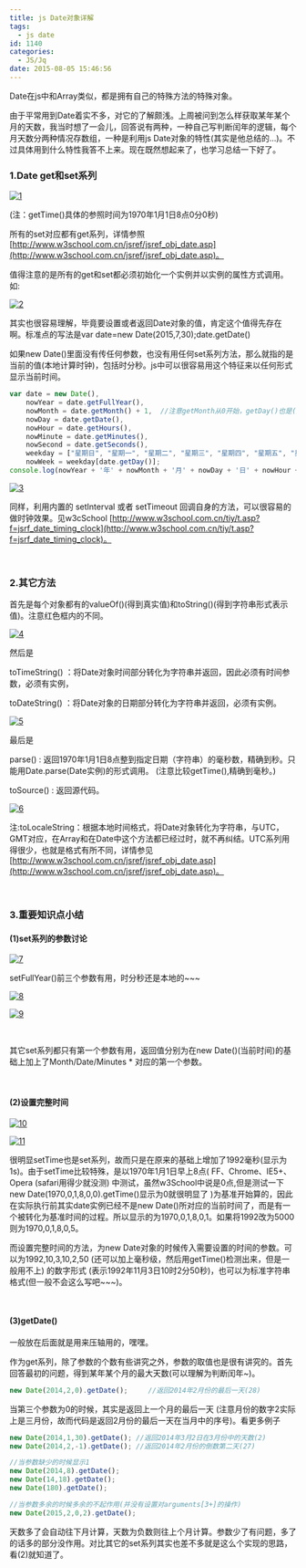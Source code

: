 ```yaml
---
title: js Date对象详解
tags:
  - js date
id: 1140
categories:
  - JS/Jq
date: 2015-08-05 15:46:56
---
```


Date在js中和Array类似，都是拥有自己的特殊方法的特殊对象。

由于平常用到Date着实不多，对它的了解颇浅。上周被问到怎么样获取某年某个月的天数，我当时想了一会儿，回答说有两种，一种自己写判断闰年的逻辑，每个月天数分两种情况存数组，一种是利用js Date对象的特性(其实是他总结的...)。不过具体用到什么特性我答不上来。现在既然想起来了，也学习总结一下好了。

### 1.Date get和set系列

[![1](http://www.npm8.com/wp-content/uploads/2015/08/1.png)](http://www.npm8.com/wp-content/uploads/2015/08/1.png)

(注：getTime()具体的参照时间为1970年1月1日8点0分0秒)

所有的set对应都有get系列，详情参照 [http://www.w3school.com.cn/jsref/jsref_obj_date.asp](http://www.w3school.com.cn/jsref/jsref_obj_date.asp)。

值得注意的是所有的get和set都必须初始化一个实例并以实例的属性方式调用。如:

[![2](http://www.npm8.com/wp-content/uploads/2015/08/2.png)](http://www.npm8.com/wp-content/uploads/2015/08/2.png)

其实也很容易理解，毕竟要设置或者返回Date对象的值，肯定这个值得先存在啊。标准点的写法是var date=new Date(2015,7,30);date.getDate()

如果new Date()里面没有传任何参数，也没有用任何set系列方法，那么就指的是当前的值(本地计算时钟)，包括时分秒。js中可以很容易用这个特征来以任何形式显示当前时间。
```javascript
var date = new Date(),
    nowYear = date.getFullYear(),
    nowMonth = date.getMonth() + 1,  //注意getMonth从0开始，getDay()也是(此时0代表星期日)
    nowDay = date.getDate(),
    nowHour = date.getHours(),
    nowMinute = date.getMinutes(),
    nowSecond = date.getSeconds(),
    weekday = ["星期日", "星期一", "星期二", "星期三", "星期四", "星期五", "星期六"],
    nowWeek = weekday[date.getDay()];
console.log(nowYear + '年' + nowMonth + '月' + nowDay + '日' + nowHour + '时' + nowMinute + '分' + nowSecond + '秒' + nowWeek);
```
[![3](http://www.npm8.com/wp-content/uploads/2015/08/3-650x40.png)](http://www.npm8.com/wp-content/uploads/2015/08/3.png)

同样，利用内置的 setInterval 或者 setTimeout 回调自身的方法，可以很容易的做时钟效果。见w3cSchool [http://www.w3school.com.cn/tiy/t.asp?f=jsrf_date_timing_clock](http://www.w3school.com.cn/tiy/t.asp?f=jsrf_date_timing_clock)。

&nbsp;

### 2.其它方法

首先是每个对象都有的valueOf()(得到真实值)和toString()(得到字符串形式表示值)。注意红色框内的不同。

[![4](http://www.npm8.com/wp-content/uploads/2015/08/4.png)](http://www.npm8.com/wp-content/uploads/2015/08/4.png)

然后是

toTimeString() ：将Date对象时间部分转化为字符串并返回，因此必须有时间参数，必须有实例，

toDateString() ：将Date对象的日期部分转化为字符串并返回，必须有实例。

[![5](http://www.npm8.com/wp-content/uploads/2015/08/5.png)](http://www.npm8.com/wp-content/uploads/2015/08/5.png)

最后是

parse() : 返回1970年1月1日8点整到指定日期（字符串）的毫秒数，精确到秒。只能用Date.parse(Date实例)的形式调用。 (注意比较getTime(),精确到毫秒。)

toSource() : 返回源代码。

[![6](http://www.npm8.com/wp-content/uploads/2015/08/6.png)](http://www.npm8.com/wp-content/uploads/2015/08/6.png)

注:toLocaleString：根据本地时间格式，将Date对象转化为字符串，与UTC，GMT对应，在Array和在Date中这个方法都已经过时，就不再纠结。UTC系列用得很少，也就是格式有所不同，详情参见[http://www.w3school.com.cn/jsref/jsref_obj_date.asp](http://www.w3school.com.cn/jsref/jsref_obj_date.asp)。

&nbsp;

### 3.重要知识点小结

#### (1)set系列的参数讨论

[![7](http://www.npm8.com/wp-content/uploads/2015/08/7.png)](http://www.npm8.com/wp-content/uploads/2015/08/7.png)

setFullYear()前三个参数有用，时分秒还是本地的~~~

[![8](http://www.npm8.com/wp-content/uploads/2015/08/8.png)](http://www.npm8.com/wp-content/uploads/2015/08/8.png)

[![9](http://www.npm8.com/wp-content/uploads/2015/08/9.png)](http://www.npm8.com/wp-content/uploads/2015/08/9.png)

&nbsp;

其它set系列都只有第一个参数有用，返回值分别为在new Date()(当前时间)的基础上加上了Month/Date/Minutes * 对应的第一个参数。

&nbsp;

#### (2)设置完整时间

[![10](http://www.npm8.com/wp-content/uploads/2015/08/10.png)](http://www.npm8.com/wp-content/uploads/2015/08/10.png)

[![11](http://www.npm8.com/wp-content/uploads/2015/08/11.png)](http://www.npm8.com/wp-content/uploads/2015/08/11.png)

很明显setTime也是set系列，故而只是在原来的基础上增加了1992毫秒(显示为1s)。由于setTime比较特殊，是以1970年1月1日早上8点( FF、Chrome、IE5+、Opera (safari用得少就没测) 中测试，虽然w3School中说是0点,但是测试一下new Date(1970,0,1,8,0,0).getTime()显示为0就很明显了 )为基准开始算的，因此在实际执行前其实date实例已经不是new Date()所对应的当前时间了，而是有一个被转化为基准时间的过程。所以显示的为1970,0,1,8,0,1。如果将1992改为5000则为1970,0,1,8,0,5。

而设置完整时间的方法，为new Date对象的时候传入需要设置的时间的参数。可以为1992,10,3,10,2,50 (还可以加上毫秒级，然后用getTime()检测出来，但是一般用不上) 的数字形式 (表示1992年11月3日10时2分50秒)，也可以为标准字符串格式(但一般不会这么写吧~~~)。

&nbsp;

#### (3)getDate()

一般放在后面就是用来压轴用的，嘿嘿。

作为get系列，除了参数的个数有些讲究之外，参数的取值也是很有讲究的。首先回答最初的问题，得到某年某个月的最大天数(可以理解为判断闰年~)。
```javascript
new Date(2014,2,0).getDate();     //返回2014年2月份的最后一天(28)
```
当第三个参数为0的时候，其实是返回上一个月的最后一天 (注意月份的数字2实际上是三月份，故而代码是返回2月份的最后一天在当月中的序号)。看更多例子
```javascript
new Date(2014,1,30).getDate(); //返回2014年3月2日在3月份中的天数(2)
new Date(2014,2,-1).getDate(); //返回2014年2月份的倒数第二天(27)

//当参数缺少的时候显示1
new Date(2014,8).getDate(); 
new Date(14,18).getDate(); 
new Date(180).getDate();

//当参数多余的时候多余的不起作用(并没有设置对arguments[3+]的操作)
new Date(2015,2,0,2).getDate();
```
天数多了会自动往下月计算，天数为负数则往上个月计算。参数少了有问题，多了的话多的部分没作用。对比其它的set系列其实也差不多就是这么个实现的思路，看(2)就知道了。
&nbsp;